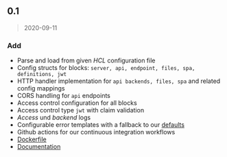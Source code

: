 
<a name="0.1"></a>
## 0.1

> 2020-09-11

### Add

* Parse and load from given *HCL* configuration file
* Config structs for blocks: `server, api, endpoint, files, spa, definitions, jwt`
* HTTP handler implementation for `api backends, files, spa` and related config mappings
* CORS handling for `api` endpoints
* Access control configuration for all blocks
* Access control type `jwt` with claim validation
* _Access_ und _backend_ logs
* Configurable error templates with a fallback to our [defaults](./assets/files)
* Github actions for our continuous integration workflows
* [Dockerfile](./Dockerfile)
* [Documentation](./docs)
